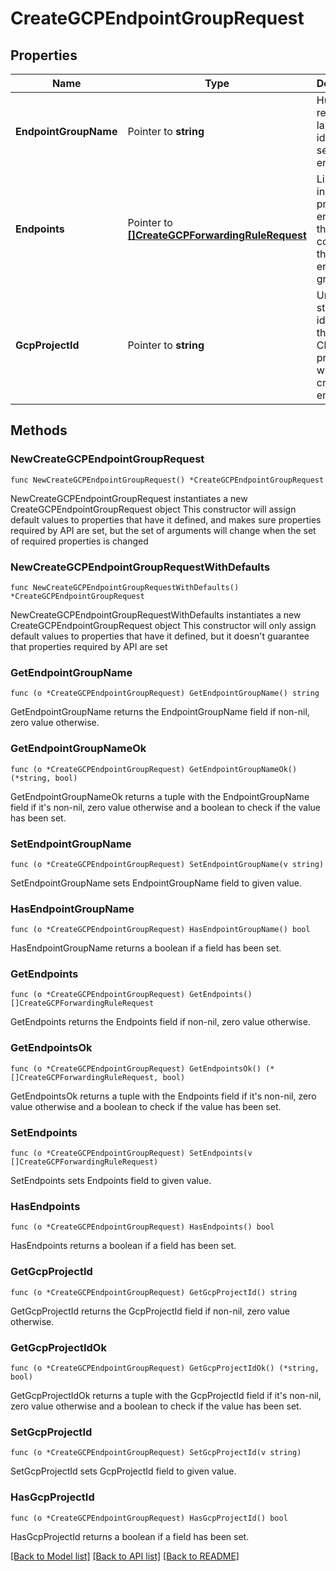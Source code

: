 # CreateGCPEndpointGroupRequest

## Properties

Name | Type | Description | Notes
------------ | ------------- | ------------- | -------------
**EndpointGroupName** | Pointer to **string** | Human-readable label that identifies a set of endpoints. | [optional] 
**Endpoints** | Pointer to [**[]CreateGCPForwardingRuleRequest**](CreateGCPForwardingRuleRequest.md) | List of individual private endpoints that comprise this endpoint group. | [optional] 
**GcpProjectId** | Pointer to **string** | Unique string that identifies the Google Cloud project in which you created the endpoints. | [optional] 

## Methods

### NewCreateGCPEndpointGroupRequest

`func NewCreateGCPEndpointGroupRequest() *CreateGCPEndpointGroupRequest`

NewCreateGCPEndpointGroupRequest instantiates a new CreateGCPEndpointGroupRequest object
This constructor will assign default values to properties that have it defined,
and makes sure properties required by API are set, but the set of arguments
will change when the set of required properties is changed

### NewCreateGCPEndpointGroupRequestWithDefaults

`func NewCreateGCPEndpointGroupRequestWithDefaults() *CreateGCPEndpointGroupRequest`

NewCreateGCPEndpointGroupRequestWithDefaults instantiates a new CreateGCPEndpointGroupRequest object
This constructor will only assign default values to properties that have it defined,
but it doesn't guarantee that properties required by API are set

### GetEndpointGroupName

`func (o *CreateGCPEndpointGroupRequest) GetEndpointGroupName() string`

GetEndpointGroupName returns the EndpointGroupName field if non-nil, zero value otherwise.

### GetEndpointGroupNameOk

`func (o *CreateGCPEndpointGroupRequest) GetEndpointGroupNameOk() (*string, bool)`

GetEndpointGroupNameOk returns a tuple with the EndpointGroupName field if it's non-nil, zero value otherwise
and a boolean to check if the value has been set.

### SetEndpointGroupName

`func (o *CreateGCPEndpointGroupRequest) SetEndpointGroupName(v string)`

SetEndpointGroupName sets EndpointGroupName field to given value.

### HasEndpointGroupName

`func (o *CreateGCPEndpointGroupRequest) HasEndpointGroupName() bool`

HasEndpointGroupName returns a boolean if a field has been set.

### GetEndpoints

`func (o *CreateGCPEndpointGroupRequest) GetEndpoints() []CreateGCPForwardingRuleRequest`

GetEndpoints returns the Endpoints field if non-nil, zero value otherwise.

### GetEndpointsOk

`func (o *CreateGCPEndpointGroupRequest) GetEndpointsOk() (*[]CreateGCPForwardingRuleRequest, bool)`

GetEndpointsOk returns a tuple with the Endpoints field if it's non-nil, zero value otherwise
and a boolean to check if the value has been set.

### SetEndpoints

`func (o *CreateGCPEndpointGroupRequest) SetEndpoints(v []CreateGCPForwardingRuleRequest)`

SetEndpoints sets Endpoints field to given value.

### HasEndpoints

`func (o *CreateGCPEndpointGroupRequest) HasEndpoints() bool`

HasEndpoints returns a boolean if a field has been set.

### GetGcpProjectId

`func (o *CreateGCPEndpointGroupRequest) GetGcpProjectId() string`

GetGcpProjectId returns the GcpProjectId field if non-nil, zero value otherwise.

### GetGcpProjectIdOk

`func (o *CreateGCPEndpointGroupRequest) GetGcpProjectIdOk() (*string, bool)`

GetGcpProjectIdOk returns a tuple with the GcpProjectId field if it's non-nil, zero value otherwise
and a boolean to check if the value has been set.

### SetGcpProjectId

`func (o *CreateGCPEndpointGroupRequest) SetGcpProjectId(v string)`

SetGcpProjectId sets GcpProjectId field to given value.

### HasGcpProjectId

`func (o *CreateGCPEndpointGroupRequest) HasGcpProjectId() bool`

HasGcpProjectId returns a boolean if a field has been set.


[[Back to Model list]](../README.md#documentation-for-models) [[Back to API list]](../README.md#documentation-for-api-endpoints) [[Back to README]](../README.md)


